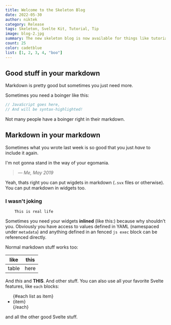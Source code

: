 ```yaml
---
title: Welcome to the Skeleton Blog
date: 2022-05-30
author: niktek
category: Release
tags: Skeleton, Svelte Kit, Tutorial, Tip
image: blog-2.jpg
summary: The new skeleton blog is now available for things like tutorials, developer team updates, release announcements and whatever else doesn't quite fit in the doc site!
count: 25
color: cadetblue
list: [1, 2, 3, 4, "boo"]
---
```

<script>
	import Avatar from '$lib/components/Avatar/Avatar.svelte';
	import Boinger from './comps/Boinger.svelte';
	import Section from './comps/Section.md';
	import Count from './comps/Count.svelte';
	import Seriously from './comps/Seriously.svelte';

	let number = 45;
</script>

## Good stuff in your markdown

Markdown is pretty good but sometimes you just need more.

Sometimes you need a boinger like this:
<summary />

```js
// JavaScript goes here,
// And will be syntax-highlighted!
```
<Avatar />

<Boinger color="{ color }"/>

Not many people have a boinger right in their markdown.

## Markdown in your markdown

Sometimes what you wrote last week is so good that you just *have* to include it again.

I'm not gonna stand in the way of your egomania.
>
><Section />
> <Count />
>
>— *Me, May 2019*

Yeah, thats right you can put wigdets in markdown (`.svx` files or otherwise). You can put markdown in widgets too.

<Seriously>

### I wasn't joking

```
	This is real life
```

</Seriously>

Sometimes you need your widgets **inlined** (like this:<Count count="{number}"/>) because why shouldn't you.
Obviously you have access to values defined in YAML (namespaced under `metadata`) and anything defined in an fenced `js exec` block can be referenced directly.

Normal markdown stuff works too:

| like  | this |
|-------|------|
| table | here |

And *this* and **THIS**. And other stuff. You can also use all your favorite Svelte features, like `each` blocks:

<ul>
{#each list as item}
  <li>{item}</li>
{/each}
</ul>

and all the other good Svelte stuff.